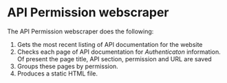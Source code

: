 # API Permission webscraper

The API Permission webscraper does the following:

1. Gets the most recent listing of API documentation for the website
2. Checks each page of API documentation for *Authenticaton* information. Of present the page title, API section, permission and URL are saved
3. Groups these pages by permission. 
4. Produces a static HTML file. 